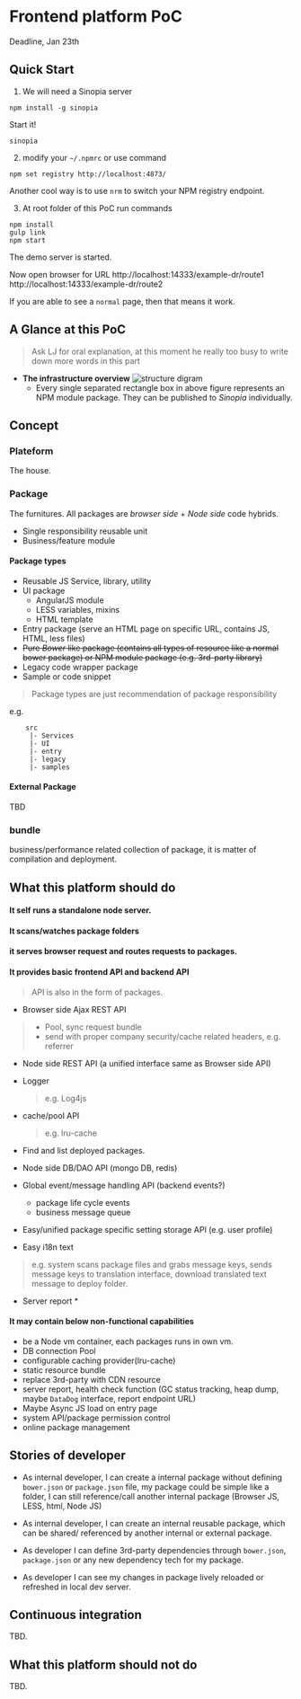 Frontend platform PoC
================
Deadline, Jan 23th

Quick Start
-------------------------

1. We will need a Sinopia server
```
npm install -g sinopia
```
Start it!
```
sinopia
```
2. modify your `~/.npmrc` or use command
```
npm set registry http://localhost:4873/
```
Another cool way is to use `nrm` to switch your NPM registry endpoint.

3. At root folder of this PoC run commands
```
npm install
gulp link
npm start
```
The demo server is started.

Now open browser for URL
http://localhost:14333/example-dr/route1
http://localhost:14333/example-dr/route2

If you are able to see a `normal` page, then that means it work.

A Glance at this PoC
-------------------------
> Ask LJ for oral explanation, at this moment he really too busy to write down more words in this part

- **The infrastructure overview**
![structure digram](doc/20160120_180346_mh1453284328478.jpg)
	- Every single separated rectangle box in above figure represents an NPM module package. They can be published to *Sinopia* individually.




Concept
----------
### Plateform
The house.

### Package
The furnitures. All packages are *browser side* + *Node side* code hybrids.
- Single responsibility reusable unit
- Business/feature module

#### Package types
- Reusable JS Service, library, utility
- UI package
	* AngularJS module
	* LESS variables, mixins
	* HTML template
- Entry package (serve an HTML page on specific URL, contains JS, HTML, less files)
- ~~Pure *Bower* like package (contains all types of resource like a normal bower package) or NPM module package (e.g. 3rd-party library)~~
- Legacy code wrapper package
- Sample or code snippet

> Package types are just recommendation of package responsibility

e.g.
```
	src
	 |- Services
	 |- UI
	 |- entry
	 |- legacy
	 |- samples

```

#### External Package
TBD


### bundle
business/performance related collection of package, it is matter of compilation and deployment.


What this platform should do
----------
#### It self runs a standalone node server.

#### It scans/watches package folders

#### it serves browser request and routes requests to packages.

#### It provides basic frontend API and backend API
> API is also in the form of packages.

- Browser side Ajax REST API
 > - Pool, sync request bundle
 > - send with proper company security/cache related headers,
 > e.g. referrer

- Node side REST API (a unified interface same as Browser side API)

- Logger
	> e.g. Log4js

- cache/pool API
	> e.g. lru-cache

- Find and list deployed packages.

- Node side DB/DAO API (mongo DB, redis)

- Global event/message handling API (backend events?)
	* package life cycle events
	* business message queue

- Easy/unified package specific setting storage API (e.g. user profile)

- Easy i18n text
> e.g. system scans package files and grabs message keys,
 sends message keys to translation interface, download translated text message to deploy folder.

- Server report
	*

#### It may contain below non-functional capabilities

- be a Node vm container, each packages runs in own vm.
- DB connection Pool
- configurable caching provider(lru-cache)
- static resource bundle
- replace 3rd-party with CDN resource
- server report, health check function (GC status tracking, heap dump, maybe `DataDog` interface, report endpoint URL)
- Maybe Async JS load on entry page
- system API/package permission control
- online package management


Stories of developer
---------
- As internal developer, I can create a internal package without defining `bower.json`
or `package.json` file, my package could be simple like a folder, I can still
reference/call another internal package (Browser JS, LESS, html, Node JS)

- As internal developer, I can create an internal reusable package, which can be shared/
referenced by another internal or external package.

- As developer I can define 3rd-party dependencies through `bower.json`, `package.json` or any new dependency tech for my package.

- As developer I can see my changes in package lively reloaded or refreshed in local dev server.


Continuous integration
----------
TBD.

What this platform should not do
----------
TBD.
